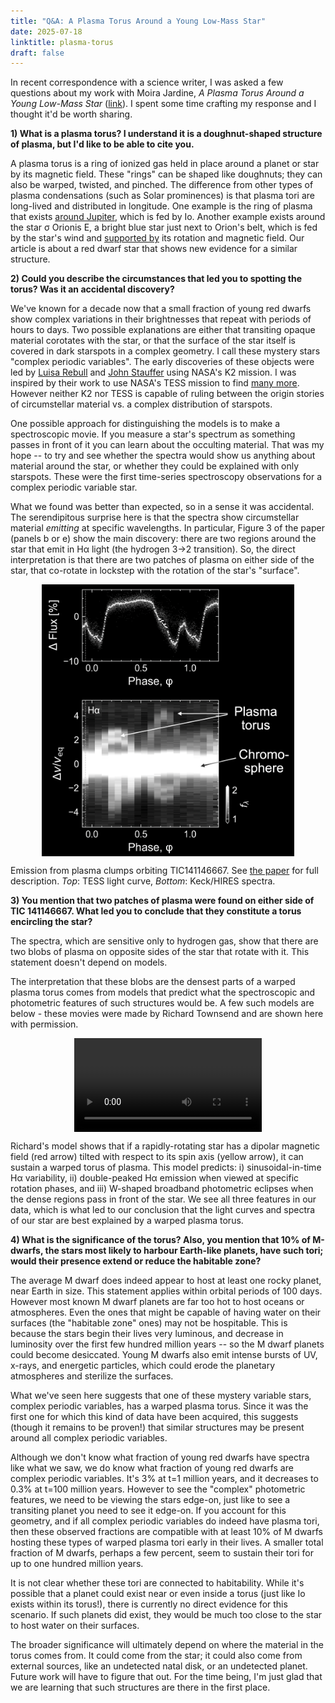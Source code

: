 ```yaml
---
title: "Q&A: A Plasma Torus Around a Young Low-Mass Star"
date: 2025-07-18
linktitle: plasma-torus
draft: false
---
```


In recent correspondence with a science writer, I was asked 
a few questions about my work with Moira Jardine,
_A Plasma Torus Around a Young Low-Mass Star_
([link](https://ui.adsabs.harvard.edu/abs/2025arXiv250609116B/abstract)).
I spent some time crafting my response and I thought it'd be worth sharing.

__1) What is a plasma torus? I understand it is a doughnut-shaped structure of
plasma, but I'd like to be able to cite you.__

A plasma torus is a ring of ionized gas held in place around a planet or star
by its magnetic field.  These "rings" can be shaped like doughnuts; they can
also be warped, twisted, and pinched.  The difference from other types of
plasma condensations (such as Solar prominences) is that plasma tori are
long-lived and distributed in longitude.  One example is the ring of plasma
that exists [around
Jupiter](https://en.wikipedia.org/wiki/Magnetosphere_of_Jupiter), which is fed
by Io.  Another example exists around the star σ Orionis E, a bright blue star
just next to Orion's belt, which is fed by the star's wind and [supported
by](https://ui.adsabs.harvard.edu/abs/2005MNRAS.357..251T/abstract) its
rotation and magnetic field.  Our
article is about a red dwarf star that shows new evidence for a similar
structure.

__2) Could you describe the circumstances that led you to spotting the torus?
Was it an accidental discovery?__

We've known for a decade now that a small fraction of young red dwarfs show
complex variations in their brightnesses that repeat with periods of
hours to days.  Two possible explanations
are either that transiting opaque material corotates with the star, or
that the surface of the star itself is covered in dark starspots in a complex
geometry.  I call these mystery stars "complex periodic variables".  The early
discoveries of these objects were led by [Luisa
Rebull](https://ui.adsabs.harvard.edu/abs/2016AJ....152..114R/abstract) and [John Stauffer](https://ui.adsabs.harvard.edu/abs/2017AJ....153..152S/abstract) using
NASA's K2 mission.  I was inspired by their work to use NASA's TESS mission
to find [many
more](https://ui.adsabs.harvard.edu/abs/2024AJ....167...38B/abstract).  However
neither K2 nor TESS is capable of ruling between the origin
stories of circumstellar material vs. a complex distribution of starspots.

One possible approach for distinguishing the models is to make a spectroscopic
movie.  If you measure a star's spectrum as something passes in front of it you
can learn about the occulting material.  That was my hope -- to try and see
whether the spectra would show us anything about material around the star, or
whether they could be explained with only starspots.  These were the first
time-series spectroscopy observations for a complex periodic variable star.

What we found was better than expected, so in a sense it was accidental.  The
serendipitous surprise here is that the spectra show circumstellar material
_emitting_ at specific wavelengths.  In particular, Figure 3 of the paper (panels
b or e) show the main discovery: there are two regions around the star that
emit in Hα light (the hydrogen 3->2 transition).  So, the direct
interpretation is that there are two patches of plasma on either side of the
star, that co-rotate in lockstep with the rotation of the star's "surface".

<img src="/images/BoumaJardine25Fig3Abbrev.png" 
     alt="Emission from plasma clumps orbiting TIC141146667." 
     style="max-width: 80%; height: auto; display: block; margin: 0 auto;">

Emission from plasma clumps orbiting TIC141146667.  See [the
paper](https://ui.adsabs.harvard.edu/abs/2025arXiv250609116B/abstract) for full
description.  _Top_: TESS light curve, _Bottom_: Keck/HIRES spectra.

__3) You mention that two patches of plasma were found on either side of TIC
141146667. What led you to conclude that they constitute a torus encircling the
star?__

The spectra, which are sensitive only to hydrogen gas, show that there are two
blobs of plasma on opposite sides of the star that rotate with it.  This
statement doesn't depend on models.

The interpretation that these blobs are the densest parts of a warped plasma
torus comes from models that predict what the spectroscopic and photometric
features of such structures would be.  A few such models are below - these
movies were made by Richard Townsend and are shown here with permission.  

<video controls style="max-width: 80%; height: auto; display: block; margin: 0 auto;">
  <source src="/movies/rrm-o50.mp4" type="video/mp4">
</video>

Richard's model shows that if a rapidly-rotating star has a dipolar magnetic
field (red arrow) tilted with respect to its spin axis (yellow arrow), it can
sustain a warped torus of plasma.  This model predicts:  i)
sinusoidal-in-time Hα variability, ii) double-peaked Hα emission when viewed at
specific rotation phases, and iii) W-shaped broadband photometric eclipses when
the dense regions pass in front of the star.  We see all three 
features in our data, which is what led to our conclusion that the light curves
and spectra of our star are best explained by a warped plasma torus.


__4) What is the significance of the torus? Also, you mention that 10% of
M-dwarfs, the stars most likely to harbour Earth-like planets, have such tori;
would their presence extend or reduce the habitable zone?__

The average M dwarf does indeed appear to host at least one rocky planet, near
Earth in size.  This statement applies within orbital periods of 100 days.
However most known M dwarf planets are far too hot to host oceans or
atmospheres.  Even the ones that might be capable of having water on their
surfaces (the "habitable zone" ones) may not be hospitable.  This is because
the stars begin their lives very luminous, and decrease in luminosity over the
first few hundred million years -- so the M dwarf planets could become
desiccated.  Young M dwarfs also emit intense bursts of UV, x-rays, and
energetic particles, which could erode the planetary atmospheres and sterilize
the surfaces.

What we've seen here suggests that one of these mystery variable stars, complex
periodic variables, has a warped plasma torus.  Since it was the first one for
which this kind of data have been acquired, this suggests (though it remains to
be proven!) that similar structures may be present around all complex periodic
variables.

Although we don't know what fraction of young red dwarfs have spectra like what
we saw, we do know what fraction of young red dwarfs are complex periodic
variables.  It's 3% at t=1 million years, and it decreases to 0.3% at t=100
million years.  However to see the "complex" photometric features, we need to
be viewing the stars edge-on, just like to see a transiting planet you need to
see it edge-on.  If you account for this geometry, and if all complex periodic
variables do indeed have plasma tori, then these observed fractions are
compatible with at least 10% of M dwarfs hosting these types of warped plasma
tori early in their lives.  A smaller total fraction of M dwarfs, perhaps a few
percent, seem to sustain their tori for up to one hundred million years.

It is not clear whether these tori are connected to habitability.  While it's
possible that a planet could exist near or even inside a torus (just like Io
exists within its torus!), there is currently no direct evidence for this
scenario.  If such planets did exist, they would be much too close to the star
to host water on their surfaces.

The broader significance will ultimately depend on where the material in the
torus comes from.  It could come from the star;  it could also come from
external sources, like an undetected natal disk, or an undetected planet.
Future work will have to figure that out.  For the time being, I'm just glad
that we are learning that such structures are there in the first place.
